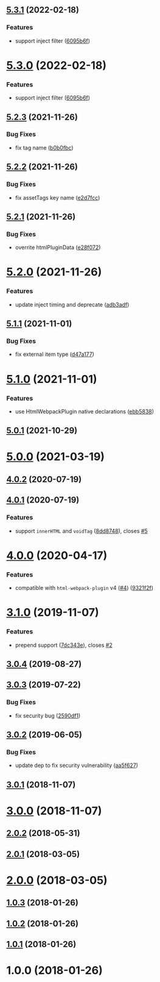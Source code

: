 ## [5.3.1](https://github.com/kagawagao/html-webpack-inject-plugin/compare/v5.2.3...v5.3.1) (2022-02-18)


### Features

* support inject filter ([6095b6f](https://github.com/kagawagao/html-webpack-inject-plugin/commit/6095b6ffc901c4a14fdd0915aa7b7db8e0522725))



# [5.3.0](https://github.com/kagawagao/html-webpack-inject-plugin/compare/v5.2.3...v5.3.0) (2022-02-18)


### Features

* support inject filter ([6095b6f](https://github.com/kagawagao/html-webpack-inject-plugin/commit/6095b6ffc901c4a14fdd0915aa7b7db8e0522725))



## [5.2.3](https://github.com/kagawagao/html-webpack-inject-plugin/compare/v5.2.2...v5.2.3) (2021-11-26)


### Bug Fixes

* fix tag name ([b0b0fbc](https://github.com/kagawagao/html-webpack-inject-plugin/commit/b0b0fbc4629b25b6060a6f65c2989d75a641e041))



## [5.2.2](https://github.com/kagawagao/html-webpack-inject-plugin/compare/v5.2.1...v5.2.2) (2021-11-26)


### Bug Fixes

* fix assetTags key name ([e2d7fcc](https://github.com/kagawagao/html-webpack-inject-plugin/commit/e2d7fcc6aa65364aab5ebf0118c9adfacbff2c8e))



## [5.2.1](https://github.com/kagawagao/html-webpack-inject-plugin/compare/v5.2.0...v5.2.1) (2021-11-26)


### Bug Fixes

* overrite htmlPluginData ([e28f072](https://github.com/kagawagao/html-webpack-inject-plugin/commit/e28f07218f24bef85715db1b3803a6777e9438ba))



# [5.2.0](https://github.com/kagawagao/html-webpack-inject-plugin/compare/v5.1.1...v5.2.0) (2021-11-26)


### Features

* update inject timing and deprecate ([adb3adf](https://github.com/kagawagao/html-webpack-inject-plugin/commit/adb3adf4abe7f99bdad911193ac73b9f20f517ea))



## [5.1.1](https://github.com/kagawagao/html-webpack-inject-plugin/compare/v5.1.0...v5.1.1) (2021-11-01)


### Bug Fixes

* fix external item type ([d47a177](https://github.com/kagawagao/html-webpack-inject-plugin/commit/d47a17700430c2a669dee81b5a710e9e23d01d03))



# [5.1.0](https://github.com/kagawagao/html-webpack-inject-plugin/compare/v5.0.1...v5.1.0) (2021-11-01)


### Features

* use HtmlWebpackPlugin native declarations ([ebb5838](https://github.com/kagawagao/html-webpack-inject-plugin/commit/ebb583843b269355d87004539dc2bd549b196cd1))



## [5.0.1](https://github.com/kagawagao/html-webpack-inject-plugin/compare/v5.0.0...v5.0.1) (2021-10-29)



# [5.0.0](https://github.com/kagawagao/html-webpack-inject-plugin/compare/v4.0.2...v5.0.0) (2021-03-19)



## [4.0.2](https://github.com/kagawagao/html-webpack-inject-plugin/compare/v4.0.1...v4.0.2) (2020-07-19)



## [4.0.1](https://github.com/kagawagao/html-webpack-inject-plugin/compare/v4.0.0...v4.0.1) (2020-07-19)


### Features

* support `innerHTML` and `voidTag` ([8dd8748](https://github.com/kagawagao/html-webpack-inject-plugin/commit/8dd8748f58e87549fb33885dfbe42e8dea6491f5)), closes [#5](https://github.com/kagawagao/html-webpack-inject-plugin/issues/5)



# [4.0.0](https://github.com/kagawagao/html-webpack-inject-plugin/compare/v3.1.0...v4.0.0) (2020-04-17)


### Features

* compatible with `html-webpack-plugin` v4 ([#4](https://github.com/kagawagao/html-webpack-inject-plugin/issues/4)) ([9321f2f](https://github.com/kagawagao/html-webpack-inject-plugin/commit/9321f2f714c2b1d799200175893dae8fdc430303))



# [3.1.0](https://github.com/kagawagao/html-webpack-inject-plugin/compare/v3.0.4...v3.1.0) (2019-11-07)


### Features

* prepend support ([7dc343e](https://github.com/kagawagao/html-webpack-inject-plugin/commit/7dc343e1915567b56aa1baf8372ab2d899fe84e9)), closes [#2](https://github.com/kagawagao/html-webpack-inject-plugin/issues/2)



## [3.0.4](https://github.com/kagawagao/html-webpack-inject-plugin/compare/v3.0.3...v3.0.4) (2019-08-27)



## [3.0.3](https://github.com/kagawagao/html-webpack-inject-plugin/compare/v3.0.2...v3.0.3) (2019-07-22)


### Bug Fixes

* fix security bug ([2590df1](https://github.com/kagawagao/html-webpack-inject-plugin/commit/2590df1a55b8763378f3d1d54229e11d46c6d2ee))



## [3.0.2](https://github.com/kagawagao/html-webpack-inject-plugin/compare/v3.0.1...v3.0.2) (2019-06-05)


### Bug Fixes

* update dep to fix security vulnerability ([aa5f627](https://github.com/kagawagao/html-webpack-inject-plugin/commit/aa5f62793b590601f21d910a805fa146c528aff1))



## [3.0.1](https://github.com/kagawagao/html-webpack-inject-plugin/compare/v3.0.0...v3.0.1) (2018-11-07)



# [3.0.0](https://github.com/kagawagao/html-webpack-inject-plugin/compare/v2.0.2...v3.0.0) (2018-11-07)



## [2.0.2](https://github.com/kagawagao/html-webpack-inject-plugin/compare/v2.0.1...v2.0.2) (2018-05-31)



## [2.0.1](https://github.com/kagawagao/html-webpack-inject-plugin/compare/v2.0.0...v2.0.1) (2018-03-05)



# [2.0.0](https://github.com/kagawagao/html-webpack-inject-plugin/compare/v1.0.3...v2.0.0) (2018-03-05)



## [1.0.3](https://github.com/kagawagao/html-webpack-inject-plugin/compare/v1.0.2...v1.0.3) (2018-01-26)



## [1.0.2](https://github.com/kagawagao/html-webpack-inject-plugin/compare/v1.0.1...v1.0.2) (2018-01-26)



## [1.0.1](https://github.com/kagawagao/html-webpack-inject-plugin/compare/v1.0.0...v1.0.1) (2018-01-26)



# 1.0.0 (2018-01-26)



